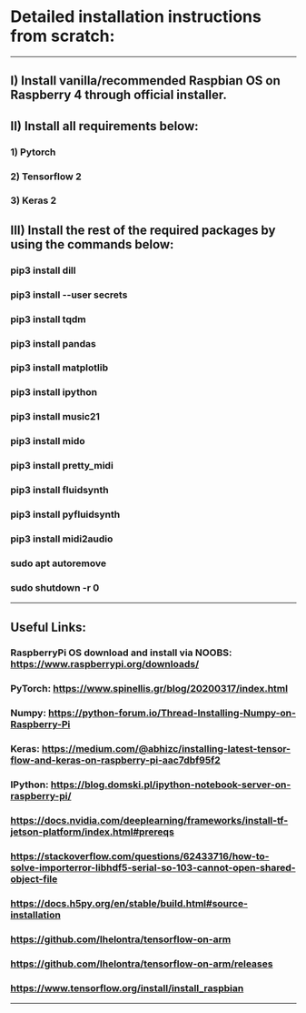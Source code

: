 # Detailed installation instructions from scratch:

***

## I) Install vanilla/recommended Raspbian OS on Raspberry 4 through official installer.

## II) Install all requirements below:

### 1) Pytorch

### 2) Tensorflow 2

### 3) Keras 2

## III) Install the rest of the required packages by using the commands below:

### pip3 install dill
### pip3 install --user secrets
### pip3 install tqdm


### pip3 install pandas
### pip3 install matplotlib
### pip3 install ipython


### pip3 install music21
### pip3 install mido
### pip3 install pretty_midi
### pip3 install fluidsynth
### pip3 install pyfluidsynth
### pip3 install midi2audio


### sudo apt autoremove
### sudo shutdown -r 0

***

## Useful Links:

### RaspberryPi OS download and install via NOOBS: https://www.raspberrypi.org/downloads/
### PyTorch: https://www.spinellis.gr/blog/20200317/index.html
### Numpy: https://python-forum.io/Thread-Installing-Numpy-on-Raspberry-Pi
### Keras: https://medium.com/@abhizc/installing-latest-tensor-flow-and-keras-on-raspberry-pi-aac7dbf95f2
### IPython: https://blog.domski.pl/ipython-notebook-server-on-raspberry-pi/

### https://docs.nvidia.com/deeplearning/frameworks/install-tf-jetson-platform/index.html#prereqs
### https://stackoverflow.com/questions/62433716/how-to-solve-importerror-libhdf5-serial-so-103-cannot-open-shared-object-file
### https://docs.h5py.org/en/stable/build.html#source-installation
### https://github.com/lhelontra/tensorflow-on-arm
### https://github.com/lhelontra/tensorflow-on-arm/releases
### https://www.tensorflow.org/install/install_raspbian
***
